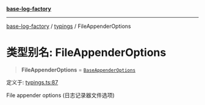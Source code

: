 [**base-log-factory**](../../index.md)

***

[base-log-factory](../../index.md) / [typings](../index.md) / FileAppenderOptions

# 类型别名: FileAppenderOptions

> **FileAppenderOptions** = [`BaseAppenderOptions`](BaseAppenderOptions.md)

定义于: [typings.ts:87](https://github.com/fengxinming/log-base/blob/6b764da5f85b664c1af10f4ba24b07aad1c0ef20/src/typings.ts#L87)

File appender options (日志记录器文件选项)
